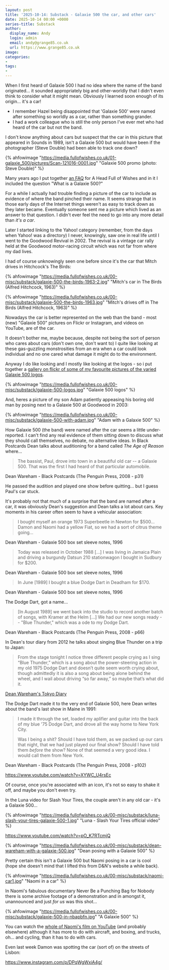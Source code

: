 ```yaml
---
layout: post
title: '2025-10-14: Substack - Galaxie 500 the car, and other cars'
date: 2025-10-14 00:00 +0000
series-title: Substack
author:
  display_name: Andy
  login: admin
  email: andy@grange85.co.uk
  url: https://www.grange85.co.uk
image:
categories:
-
tags:
-
---
```

When I first heard of Galaxie 500 I had no idea where the name of the band originated... it sounded appropriately big and other-worldly that I didn't even think to consider what it might mean. Obviously I learned soon enough of its origin... it's a car!

 - I remember Hazel being disappointed that 'Galaxie 500' were named after something so worldly as a car, rather than something grander.
 - I had a work colleague who is still the only person I've ever met who had heard of the car but not the band.

I don't know anything about cars but suspect that the car in this picture that appeared in Sounds in 1989, isn't a Galaxie 500 but would have been if the photographer (Steve Double) had been able to track one down?

{% ahfowimage "https://media.fullofwishes.co.uk/01-galaxie_500/pictures/Scan-121016-0001.jpg" "Galaxie 500 promo (photo: Steve Double)" %}

Many years ago I put together [an FAQ](https://www.fullofwishes.co.uk/2019/08/23/artefacts-014-the-galaxie-500-mailing-list-minifaq-1996/) for A Head Full of Wishes and in it I included the question "What is a Galaxie 500?" 

For a while I actually had trouble finding a picture of the car to include as evidence of where the band pinched their name. It seems strange that in those early days of the Internet things weren't as easy to track down as they later became. Eventually someone sent me a picture which lived as an answer to that question. I didn't ever feel the need to go into any more detail than _it's a car_. 

Later I started linking to the Yahoo! category (remember, from the days when Yahoo! was a directory) I never, knowingly, saw one in real life until I went to the Goodwood Revival in 2002. The revival is a vintage car rally held at the Goodwood motor-racing circuit which was not far from where my dad lives.

I had of course unknowingly seen one before since it's the car that Mitch drives in Hitchcock's The Birds:

{% ahfowimage "https://media.fullofwishes.co.uk/00-misc/substack/galaxie-500-the-birds-1963-2.jpg" "Mitch's car in The Birds (Alfred Hitchcock, 1963)" %}

{% ahfowimage "https://media.fullofwishes.co.uk/00-misc/substack/galaxie-500-the-birds-1963.jpg" "Mitch's drives off in The Birds (Alfred Hitchcock, 1963)" %}

Nowadays the car is better represented on the web than the band - most (new) "Galaxie 500" pictures on Flickr or Instagram, and videos on YouTube, are of the car. 

It doesn't bother me, maybe because, despite not being the sort of person who cares about cars (don't own one, don't want to) I quite like looking at these gas-guzzling monstrosities from an era when a car could look individual and no one cared what damage it might do to the environment.

Anyway I do like looking and I mostly like looking at the logos - so i put together a [gallery on flickr of some of my favourite pictures of the varied Galaxie 500 logos](https://www.flickr.com/photos/grange85/galleries/72157623767017895/with/3463323464).

{% ahfowimage "https://media.fullofwishes.co.uk/00-misc/substack/galaxie-500-logos.jpg" "Galaxie 500 logos" %}

And, heres a picture of my son Adam patiently appeasing his boring old man by posing next to a Galaxie 500 at Goodwood in 2003:

{% ahfowimage "https://media.fullofwishes.co.uk/00-misc/substack/galaxie-500-with-adam.jpg" "Adam with a Galaxie 500" %}

How Galaxie 500 (the band) were named after the car seems a little under-reported. I can't find any real evidence of them sitting down to discuss what they should call themselves, no debate, no alternative ideas. In Black Postcards Dean talks about auditioning for a band called _The Age of Reason_ where...

<blockquote>
The bassist, Paul, drove into town in a beautiful old car -- a Galaxie 500. That was the first I had heard of that particular automobile.
</blockquote>
<p class="caption">Dean Wareham - Black Postcards (The Penguin Press, 2008 - p31)</p>

He passed the audition and played one show before quitting... but I guess Paul's car stuck.

It's probably not that much of a surprise that the band are named after a car, it was obviously Dean's suggestion and Dean talks a lot about cars. Key moments in his career often seem to have a vehicular association:

<blockquote>
I bought myself an orange 1973 Superbeetle in Newton for $500... Damon and Naomi had a yellow Fiat, so we had a sort of citrus theme going...
</blockquote>
<p class="caption">Dean Wareham - Galaxie 500 box set sleeve notes, 1996</p>


<blockquote>
Today was released in October 1988 [...] I was living in Jamaica Plain and driving a burgundy Datsun 210 stationwagon I bought in Sudbury for $200.
</blockquote>
<p class="caption">Dean Wareham - Galaxie 500 box set sleeve notes, 1996</p>

<blockquote>
In June [1989] I bought a blue Dodge Dart in Deadham for $170.
</blockquote>
<p class="caption">Dean Wareham - Galaxie 500 box set sleeve notes, 1996</p>

The Dodge Dart, got a name...

<blockquote>
[In August 1989] we went back into the studio to record another batch of songs, with Kramer at the Helm [...] We had our new songs ready -- "Blue Thunder," which was a ode to my Dodge Dart.
</blockquote>
<p class="caption">Dean Wareham - Black Postcards (The Penguin Press, 2008 - p66)</p>

In Dean's tour diary from 2012 he talks about singing Blue Thunder on a trip to Japan:

<blockquote>
From the stage tonight I notice three different people crying as I sing “Blue Thunder,” which is a song about the power-steering action in my old 1975 Dodge Dart and doesn’t quite seem worth crying about, though admittedly it is also a song about being alone behind the wheel, and I wail about driving “so far away,” so maybe that’s what did it.
</blockquote>
<p class="caption"><a href="https://www.theparisreview.org/blog/2012/01/03/the-tokyo-diary/">Dean Wareham's Tokyo Diary</a></p>

The Dodge Dart made it to the very end of Galaxie 500, here Dean writes about the band's last show in Maine in 1991:

<blockquote>
I made it through the set, loaded my aplifier and guitar into the back of my blue '75 Dodge Dart, and drove all the way home to New York City.

Was I being a shit? Should I have told them, as we packed up our cars that night, that we had just played our final show? Should I have told them <i>before</i> the show? None of that seemed a very good idea. I would call them from New York.
</blockquote>
<p class="caption">Dean Wareham - Black Postcards (The Penguin Press, 2008 - p102)</p>

https://www.youtube.com/watch?v=XYWC_U4rsEc

Of course, once you're associated with an icon, it's not so easy to shake it off, and maybe you don't even try.

In the Luna video for Slash Your Tires, the couple aren't in any old car - it's a Galaxie 500...

{% ahfowimage "https://media.fullofwishes.co.uk/00-misc/substack/luna-slash-your-tires-galaxie-500-1.jpg" "Luna - Slash Your Tires official video" %}

https://www.youtube.com/watch?v=pO_K7RTcmjQ

{% ahfowimage "https://media.fullofwishes.co.uk/00-misc/substack/dean-wareham-with-a-galaxie-500.jpg" "Dean posing with a Galaxie 500" %}

Pretty certain this isn't a Galaxie 500 but Naomi posing in a car is cool (hope she doesn't mind that I lifted this from D&N's website a while back).

{% ahfowimage "https://media.fullofwishes.co.uk/00-misc/substack/naomi-car1.jpg" "Naomi in a car" %}

In Naomi's fabulous documentary Never Be a Punching Bag for Nobody there is some archive footage of a demonstration and in amongst it, unannounced and just _for us_ was this shot...

{% ahfowimage "https://media.fullofwishes.co.uk/00-misc/substack/galaxie-500-in-nbapbfn.jpg" "A Galaxie 500" %}

You can watch the [whole of Naomi's film on YouTube](https://www.youtube.com/watch?v=vFvHep5vaCQ) (and probably elsewhere) although it has more to do with aircraft, and boxing, and trucks, oh... and cycling, than it has to do with cars.

Even last week Damon was spotting the car (sort of) on the streets of Lisbon:

https://www.instagram.com/p/DPqWgWxiA4g/



